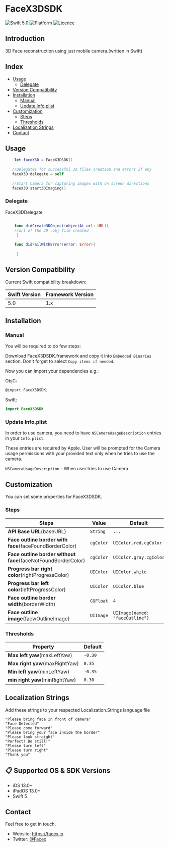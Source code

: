 # FaceX3DSDK

![Swift 5.0](https://img.shields.io/badge/Swift-5.0-orange.svg)
![Platform](https://img.shields.io/badge/platform-iOS%20%7C%20watchOS%20%7C%20tvOS-lightgrey.svg)
[![Licence](https://img.shields.io/cocoapods/l/FaceX3DSDK?color=red&logo=red)](https://img.shields.io/cocoapods/l/FaceX3DSDK?color=red&logo=red)

## Introduction
3D Face reconstruction using just mobile camera.(written in Swift)

## Index
* [Usage](#usage)
    * [Delegate](#delegate)
* [Version Compatibility](#version-compatibility)
* [Installation](#installation)
  * [Manual](#manual)
  * [Update Info.plist](#update-infoplist)
* [Customization](#customization)
   * [Steps](#steps)
   * [Thresholds](#thresholds)
* [Localization Strings](#localization-strings)
* [Contact](#contact)


## Usage

```swift
    let faceX3D = FaceX3DSDK()
    
   //Delegates for successful 3d files creation and errors if any
   faceX3D.delegate = self
   
   //Start camera for capturing images with on screen directions
   faceX3D.start3DImaging()


```
### Delegate
FaceX3DDelegate

```swift

    func didCreate3DObject(objectAt url: URL){
    //url of the 3D .obj file created
     }
  
    func didFailWithError(error: Error){
   
     }

```

## Version Compatibility

Current Swift compatibility breakdown:

| Swift Version | Framework Version |
| ------------- | ----------------- |
| 5.0           | 1.x               |

[all releases]: https://github.com/friendlynandy/FaceX3DSDK/releases

## Installation
### Manual

You will be required to do few steps:

Download FaceX3DSDK.framework and copy it into `Embedded Binaries` section. Don't forget to select `Copy items if needed`.

Now you can import your dependencies e.g.:

ObjC:
```objective-c
@import FaceX3DSDK;
```
Swift:
```swift
import FaceX3DSDK
```

### Update Info.plist

In order to use camera, you need to have `NSCameraUsageDescription`
entries in your `Info.plist`.

These entries are required by Apple. User will be prompted for the Camera usage permissions with your provided text only when he tries to use the camera.

`NSCameraUsageDescription` - When user tries to use Camera


## Customization

You can set some properties for FaceX3DSDK.

### Steps
| Steps | Value | Default | 
| ------- | ------- |------- | 
| **API Base URL**(baseURL)  | `String` | `...` | 
| **Face outline border with face**(faceFoundBorderColor)   | `cgColor` | `UIColor.red.cgColor` | 
| **Face outline border without face**(faceNotFoundBorderColor)   | `cgColor` | `UIColor.gray.cgColor` | 
| **Progress bar right color**(rightProgressColor)   | `UIColor` | `UIColor.white` | 
| **Progress bar left color**(leftProgressColor)   | `UIColor` | `UIColor.blue` | 
| **Face outline border width**(borderWidth)   | `CGFloat` | `4` | 
| **Face outline image**(facwOutlineImage)   | `UIImage` | `UIImage(named: "faceOutline")` | 




### Thresholds
| Property | Default | 
| ------- | ------- | 
| **Max left yaw**(maxLeftYaw)  | `-0.30` | 
| **Max right yaw**(maxRightYaw)  | `0.35` | 
| **Min left yaw**(minLeftYaw)  | `-0.35` | 
| **min right yaw**(minRightYaw)  | `0.30` | 

## Localization Strings
Add these strings to your respected Localization.Strings language file

```
"Please bring face in front of camera"
"Face Detected"
"Please come forward"
"Please bring your face inside the border"
"Please look straight"
"Perfect! Be still!"
"Please turn left"
"Please turn right"
"Thank you"

```


## 📋 Supported OS & SDK Versions
* iOS 13.0+
* iPadOS 13.0+
* Swift 5

## Contact

Feel free to get in touch.

* Website: <https://facex.io>
* Twitter: [@Facex](http://twitter.com/facex)

